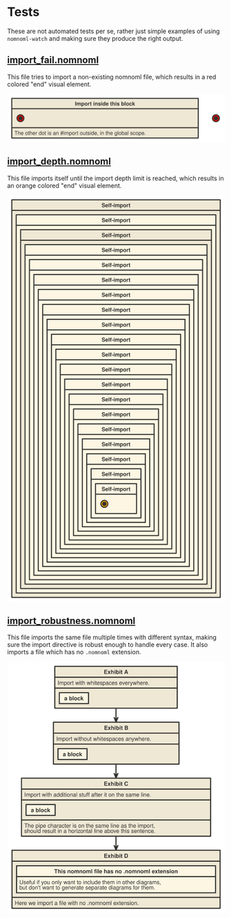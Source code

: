 # Tests

These are not automated tests per se, rather just simple examples of using `nomnoml-watch` and making sure they produce the right output.


## [import_fail.nomnoml](import_fail.nomnoml)

This file tries to import a non-existing nomnoml file, which results in a red colored "end" visual element.

![Import failure example](import_fail.svg)


## [import_depth.nomnoml](import_depth.nomnoml)

This file imports itself until the import depth limit is reached, which results in an orange colored "end" visual element.

![Import depth limit example](import_depth.svg)


## [import_robustness.nomnoml](import_robustness.nomnoml)

This file imports the same file multiple times with different syntax, making sure the import directive is robust enough to handle every case. It also imports a file which has no `.nomnoml` extension.

![Different import syntaxes example](import_robustness.svg)